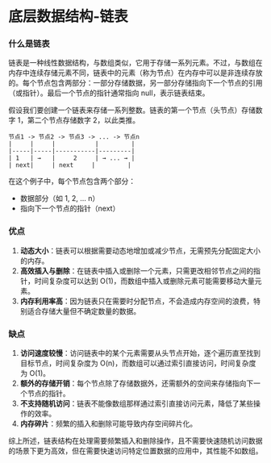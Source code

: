 # 底层数据结构-链表

<code src="./MusicList.tsx" title='编码实战-使用链表实现的音乐播放器' description='新增,下一首播放,置顶，删除'></code>

### 什么是链表

链表是一种线性数据结构，与数组类似，它用于存储一系列元素。不过，与数组在内存中连续存储元素不同，链表中的元素（称为节点）在内存中可以是非连续存放的。每个节点包含两部分：一部分存储数据，另一部分存储指向下一个节点的引用（或指针）。最后一个节点的指针通常指向 null，表示链表结束。

假设我们要创建一个链表来存储一系列整数。链表的第一个节点（头节点）存储数字 1，第二个节点存储数字 2，以此类推。

```plaintext
节点1 -> 节点2 -> 节点3 -> ... -> 节点n
|     |     |           |         |
|-----|-----|-----------|---------|
| 1   | →   |     2     | → ... → |
| next|     | next     |         |
```

在这个例子中，每个节点包含两个部分：

- 数据部分（如 1, 2, ... n）
- 指向下一个节点的指针（next）

### 优点

1. **动态大小**：链表可以根据需要动态地增加或减少节点，无需预先分配固定大小的内存。
2. **高效插入与删除**：在链表中插入或删除一个元素，只需更改相邻节点之间的指针，时间复杂度可以达到 O(1)，而数组中插入或删除元素可能需要移动大量元素。
3. **内存利用率高**：因为链表只在需要时分配节点，不会造成内存空间的浪费，特别适合存储大量但不确定数量的数据。

### 缺点

1. **访问速度较慢**：访问链表中的某个元素需要从头节点开始，逐个遍历直至找到目标节点，时间复杂度为 O(n)，而数组可以通过索引直接访问，时间复杂度为 O(1)。
2. **额外的存储开销**：每个节点除了存储数据外，还需额外的空间来存储指向下一个节点的指针。
3. **不支持随机访问**：链表不能像数组那样通过索引直接访问元素，降低了某些操作的效率。
4. **内存碎片**：频繁的插入和删除可能导致内存空间碎片化。

综上所述，链表结构在处理需要频繁插入和删除操作，且不需要快速随机访问数据的场景下更为高效，但在需要快速访问特定位置数据的应用中，其性能不如数组。
